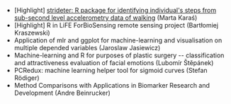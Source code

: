 - [Highlight] [strideter: R package for identifying individual's steps from sub-second level accelerometry data of walking](https://github.com/WhyR2018/presentations/blob/master/r-in-natural-sciences/karas-accelerometry_data.pdf) (Marta	Karaś)
- [Highlight] R in LiFE ForBioSensing remote sensing project (Bartłomiej	Kraszewski)
- Application of mlr and ggplot for machine-learning and visualisation on multiple depended variables (Jaroslaw	Jasiewicz)
- Machine-learning and R for purposes of plastic surgery -- classification and attractiveness evaluation of facial emotions (Lubomír	Štěpánek)
- PCRedux: machine learning helper tool for sigmoid curves (Stefan	Rödiger)
- Method Comparisons with Applications in Biomarker Research and Development (Andre Beinrucker)
